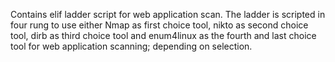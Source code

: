 Contains elif ladder script for web application scan.
The ladder is scripted in four rung to use either Nmap as first choice tool, nikto as second choice tool, dirb as third choice tool and enum4linux as the fourth and last choice tool for web application scanning; depending on selection.
